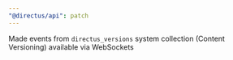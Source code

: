 ```yaml
---
"@directus/api": patch
---
```


Made events from `directus_versions` system collection (Content Versioning) available via WebSockets
